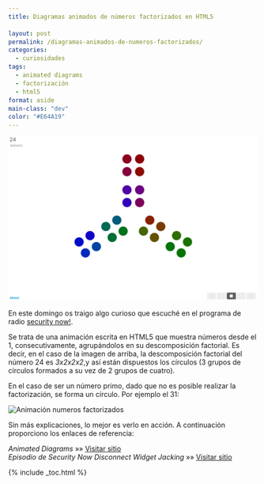 ```yaml
---
title: Diagramas animados de números factorizados en HTML5

layout: post
permalink: /diagramas-animados-de-numeros-factorizados/
categories:
  - curiosidades
tags:
  - animated diagrams
  - factorización
  - html5
format: aside
main-class: "dev"
color: "#E64A19"
---
```

<img src="/assets/img/2013/01/2013-01-13-105334_1256x830_scrot2-1024x676.png" alt="Factorización en html5"   />

En este domingo os traigo algo curioso que escuché en el programa de radio [security now!][1].

Se trata de una animación escrita en HTML5 que muestra números desde el 1, consecutivamente, agrupándolos en su descomposición factorial. Es decir, en el caso de la imagen de arriba, la descomposición factorial del número 24 es *3x2x2x2*,y así están dispuestos los círculos (3 grupos de círculos formados a su vez de 2 grupos de cuatro).

En el caso de ser un número primo, dado que no es posible realizar la factorización, se forma un círculo. Por ejemplo el 31:

<img src="/assets/img/2013/01/Animación-numeros-factorizados2.png" alt="Animación numeros factorizados"   />

Sin más explicaciones, lo mejor es verlo en acción. A continuación proporciono los enlaces de referencia:

*Animated Diagrams* »» <a href="http://www.datapointed.net/visualizations/math/factorization/animated-diagrams/" target="_blank">Visitar sitio</a>  
*Episodio de Security Now Disconnect Widget Jacking* »» <a href="http://twit.tv/show/security-now/386" target="_blank">Visitar sitio</a>



 [1]: /security-now//

{% include _toc.html %}
